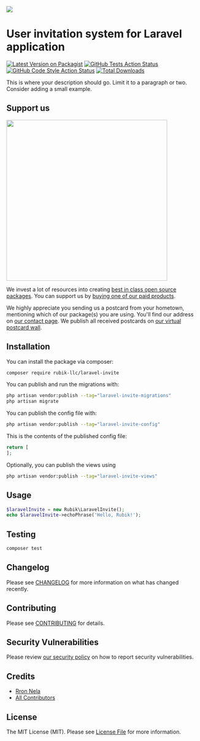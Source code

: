 
[<img src="https://github-ads.s3.eu-central-1.amazonaws.com/support-ukraine.svg?t=1" />](https://supportukrainenow.org)

# User invitation system for Laravel application

[![Latest Version on Packagist](https://img.shields.io/packagist/v/rubik-llc/laravel-invite.svg?style=flat-square)](https://packagist.org/packages/rubik-llc/laravel-invite)
[![GitHub Tests Action Status](https://img.shields.io/github/workflow/status/rubik-llc/laravel-invite/run-tests?label=tests)](https://github.com/rubik-llc/laravel-invite/actions?query=workflow%3Arun-tests+branch%3Amain)
[![GitHub Code Style Action Status](https://img.shields.io/github/workflow/status/rubik-llc/laravel-invite/Check%20&%20fix%20styling?label=code%20style)](https://github.com/rubik-llc/laravel-invite/actions?query=workflow%3A"Check+%26+fix+styling"+branch%3Amain)
[![Total Downloads](https://img.shields.io/packagist/dt/rubik-llc/laravel-invite.svg?style=flat-square)](https://packagist.org/packages/rubik-llc/laravel-invite)

This is where your description should go. Limit it to a paragraph or two. Consider adding a small example.

## Support us

[<img src="https://github-ads.s3.eu-central-1.amazonaws.com/laravel-invite.jpg?t=1" width="419px" />](https://spatie.be/github-ad-click/laravel-invite)

We invest a lot of resources into creating [best in class open source packages](https://spatie.be/open-source). You can support us by [buying one of our paid products](https://spatie.be/open-source/support-us).

We highly appreciate you sending us a postcard from your hometown, mentioning which of our package(s) you are using. You'll find our address on [our contact page](https://spatie.be/about-us). We publish all received postcards on [our virtual postcard wall](https://spatie.be/open-source/postcards).

## Installation

You can install the package via composer:

```bash
composer require rubik-llc/laravel-invite
```

You can publish and run the migrations with:

```bash
php artisan vendor:publish --tag="laravel-invite-migrations"
php artisan migrate
```

You can publish the config file with:

```bash
php artisan vendor:publish --tag="laravel-invite-config"
```

This is the contents of the published config file:

```php
return [
];
```

Optionally, you can publish the views using

```bash
php artisan vendor:publish --tag="laravel-invite-views"
```

## Usage

```php
$laravelInvite = new Rubik\LaravelInvite();
echo $laravelInvite->echoPhrase('Hello, Rubik!');
```

## Testing

```bash
composer test
```

## Changelog

Please see [CHANGELOG](CHANGELOG.md) for more information on what has changed recently.

## Contributing

Please see [CONTRIBUTING](https://github.com/spatie/.github/blob/main/CONTRIBUTING.md) for details.

## Security Vulnerabilities

Please review [our security policy](../../security/policy) on how to report security vulnerabilities.

## Credits

- [Rron Nela](https://github.com/rronik)
- [All Contributors](../../contributors)

## License

The MIT License (MIT). Please see [License File](LICENSE.md) for more information.
